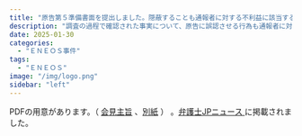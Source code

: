 ```yaml
---
title: "原告第５準備書面を提出しました。隠蔽することも通報者に対する不利益に該当すると主張しています。"
description: "調査の過程で確認された事実について、原告に誤認させる行為も通報者に対する不利益に該当すると主張しています。"
date: 2025-01-30
categories:
  - "ＥＮＥＯＳ事件"
tags:
  - "ＥＮＥＯＳ"
image: "/img/logo.png"
sidebar: "left"
---
```


<div class="card-top-container">
    <div class="card-top">
        <div class="card-top-content">
            PDFの用意があります。（ <a href="https://minnanosaiban.github.io/hontonoriyuu/pdf/nttdata/nttdata_20241107-1.pdf">会見主旨</a> 、<a href="https://minnanosaiban.github.io/hontonoriyuu/pdf/nttdata/nttdata_20241107-2.pdf">別紙</a> ） 。<a href="https://www.ben54.jp/news/1666">弁護士JPニュース <i class="bi bi-arrow-up-right"></i> </a> に掲載されました。
        </div>
    </div>
</div>

<!--more-->

